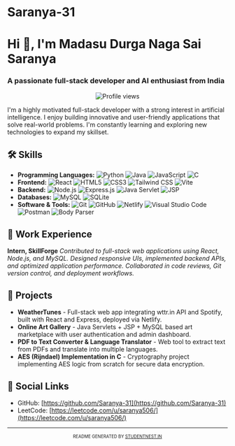 # Saranya-31
# Hi 👋, I'm Madasu Durga Naga Sai Saranya
### A passionate full-stack developer and AI enthusiast from India

<p align="center">
  <img src="https://komarev.com/ghpvc/?username=Saranya-31&label=Profile%20views&color=blueviolet&style=flat" alt="Profile views" />
</p>

I'm a highly motivated full-stack developer with a strong interest in artificial intelligence. I enjoy building innovative and user-friendly applications that solve real-world problems. I'm constantly learning and exploring new technologies to expand my skillset.

## 🛠️ Skills

- **Programming Languages:**  ![Python](https://img.shields.io/badge/Python-3776AB?style=for-the-badge&logo=python&logoColor=white)  ![Java](https://img.shields.io/badge/Java-ED8B00?style=for-the-badge&logo=java&logoColor=white) ![JavaScript](https://img.shields.io/badge/JavaScript-F7DF1E?style=for-the-badge&logo=javascript&logoColor=black) ![C](https://img.shields.io/badge/C-00599C?style=for-the-badge&logo=c&logoColor=white)
- **Frontend:**  ![React](https://img.shields.io/badge/React-61DAFB?style=for-the-badge&logo=react&logoColor=black)  ![HTML5](https://img.shields.io/badge/HTML5-E34F26?style=for-the-badge&logo=html5&logoColor=white)  ![CSS3](https://img.shields.io/badge/CSS3-1572B6?style=for-the-badge&logo=css3&logoColor=white) ![Tailwind CSS](https://img.shields.io/badge/Tailwind_CSS-38B2AC?style=for-the-badge&logo=tailwind-css&logoColor=white) ![Vite](https://img.shields.io/badge/Vite-B73BFE?style=for-the-badge&logo=vite&logoColor=FFBA5F)
- **Backend:**  ![Node.js](https://img.shields.io/badge/Node.js-339933?style=for-the-badge&logo=nodedotjs&logoColor=white)  ![Express.js](https://img.shields.io/badge/Express.js-000000?style=for-the-badge&logo=express&logoColor=white) ![Java Servlet](https://img.shields.io/badge/Java%20Servlet-%2361DAFB.svg?style=for-the-badge&logo=java&logoColor=black) ![JSP](https://img.shields.io/badge/JSP-007396?style=for-the-badge&logo=apache-tomcat&logoColor=white)
- **Databases:**  ![MySQL](https://img.shields.io/badge/MySQL-4479A1?style=for-the-badge&logo=mysql&logoColor=white)  ![SQLite](https://img.shields.io/badge/SQLite-07405E?style=for-the-badge&logo=sqlite&logoColor=white)
- **Software & Tools:**  ![Git](https://img.shields.io/badge/Git-F05032?style=for-the-badge&logo=git&logoColor=white)  ![GitHub](https://img.shields.io/badge/GitHub-181717?style=for-the-badge&logo=github&logoColor=white)  ![Netlify](https://img.shields.io/badge/Netlify-00C7B7?style=for-the-badge&logo=netlify&logoColor=white)  ![Visual Studio Code](https://img.shields.io/badge/Visual%20Studio%20Code-0078d7.svg?style=for-the-badge&logo=visual-studio-code&logoColor=white) ![Postman](https://img.shields.io/badge/Postman-FF6C37?style=for-the-badge&logo=postman&logoColor=white) ![Body Parser](https://img.shields.io/badge/Body--Parser-%232D3139.svg?style=for-the-badge&logo=javascript&logoColor=F7DF1E)

## 💼 Work Experience

**Intern, SkillForge**
*Contributed to full-stack web applications using React, Node.js, and MySQL. Designed responsive UIs, implemented backend APIs, and optimized application performance. Collaborated in code reviews, Git version control, and deployment workflows.*

## 🚀 Projects

- **WeatherTunes** - Full-stack web app integrating wttr.in API and Spotify, built with React and Express, deployed via Netlify.
- **Online Art Gallery** - Java Servlets + JSP + MySQL based art marketplace with user authentication and admin dashboard.
- **PDF to Text Converter & Language Translator** - Web tool to extract text from PDFs and translate into multiple languages.
- **AES (Rijndael) Implementation in C** - Cryptography project implementing AES logic from scratch for secure data encryption.

## 🔗 Social Links

- GitHub: [https://github.com/Saranya-31](https://github.com/Saranya-31)
- LeetCode: [https://leetcode.com/u/saranya506/](https://leetcode.com/u/saranya506/)

---
<div align="center">
<sub><sup>README GENERATED BY <a href="https://studentnest.in">STUDENTNEST.IN</a></sup></sub>
</div>
